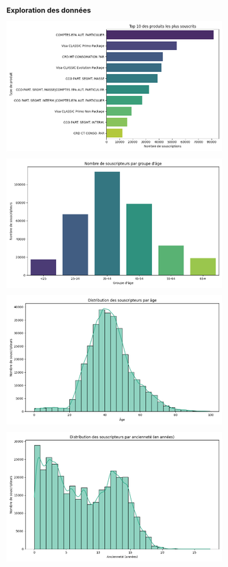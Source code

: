 ### Exploration des données 
![Top 10 des produits](top10desproduits.png)

![souscripteur_tranche_age (1)](souscripteur_tranche_age(1).png)


![distribution (1)](distribution(1).png)


![ancienete (1)](ancienete(1).png)
